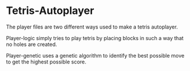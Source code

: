 # Tetris-Autoplayer

The player files are two different ways used to make a tetris autoplayer.

Player-logic simply tries to play tetris by placing blocks in such a way that no holes are created.

Player-genetic uses a genetic algorithm to identify the best possible move to get the highest possible score.
